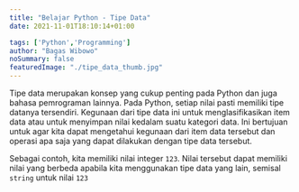 ```yaml
---
title: "Belajar Python - Tipe Data"
date: 2021-11-01T18:10:14+01:00

tags: ['Python','Programming']
author: "Bagas Wibowo"
noSummary: false
featuredImage: "./tipe_data_thumb.jpg" 
---
```


Tipe data merupakan konsep yang cukup penting pada Python dan juga bahasa pemrograman lainnya. Pada Python, setiap nilai pasti memiliki tipe datanya tersendiri. Kegunaan dari tipe data ini untuk menglasifikasikan item data atau untuk menyimpan nilai kedalam suatu kategori data. Ini bertujuan untuk agar kita dapat mengetahui kegunaan dari item data tersebut dan operasi apa saja yang dapat dilakukan dengan tipe data tersebut.

Sebagai contoh, kita memiliki nilai integer `123`. Nilai tersebut dapat memiliki nilai yang berbeda apabila kita menggunakan tipe data yang lain, semisal ```string``` untuk nilai `123`